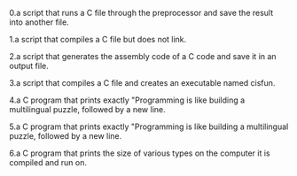 0.a script that runs a C file through the preprocessor and save the result into another file.

1.a script that compiles a C file but does not link.

2.a script that generates the assembly code of a C code and save it in an output file.

3.a script that compiles a C file and creates an executable named cisfun.

4.a C program that prints exactly "Programming is like building a multilingual puzzle, followed by a new line.

5.a C program that prints exactly "Programming is like building a multilingual puzzle, followed by a new line.

6.a C program that prints the size of various types on the computer it is compiled and run on.
